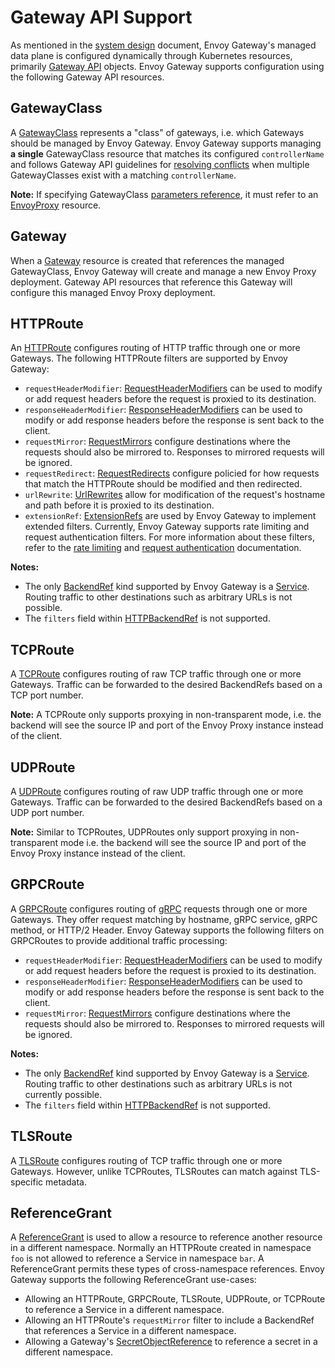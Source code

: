 # Gateway API Support

As mentioned in the [system design][] document, Envoy Gateway's managed data plane is configured dynamically through
Kubernetes resources, primarily [Gateway API][] objects. Envoy Gateway supports configuration using the following Gateway API resources.

## GatewayClass

A [GatewayClass][] represents a "class" of gateways, i.e. which Gateways should be managed by Envoy Gateway.
Envoy Gateway supports managing __a single__ GatewayClass resource that matches its configured `controllerName` and
follows Gateway API guidelines for [resolving conflicts][] when multiple GatewayClasses exist with a matching
`controllerName`.

__Note:__ If specifying GatewayClass [parameters reference][], it must refer to an [EnvoyProxy][] resource.

## Gateway

When a [Gateway][] resource is created that references the managed GatewayClass, Envoy Gateway will create and manage a
new Envoy Proxy deployment. Gateway API resources that reference this Gateway will configure this managed Envoy Proxy
deployment.

## HTTPRoute

An [HTTPRoute][] configures routing of HTTP traffic through one or more Gateways. The following HTTPRoute filters are
supported by Envoy Gateway:

- `requestHeaderModifier`: [RequestHeaderModifiers](https://gateway-api.sigs.k8s.io/references/spec/#gateway.networking.k8s.io/v1beta1.HTTPRouteFilter)
  can be used to modify or add request headers before the request is proxied to its destination.
- `responseHeaderModifier`: [ResponseHeaderModifiers](https://gateway-api.sigs.k8s.io/references/spec/#gateway.networking.k8s.io/v1beta1.HTTPRouteFilter)
  can be used to modify or add response headers before the response is sent back to the client.
- `requestMirror`: [RequestMirrors](https://gateway-api.sigs.k8s.io/references/spec/#gateway.networking.k8s.io/v1beta1.HTTPRouteFilter)
  configure destinations where the requests should also be mirrored to. Responses to mirrored requests will be ignored.
- `requestRedirect`: [RequestRedirects](https://gateway-api.sigs.k8s.io/references/spec/#gateway.networking.k8s.io/v1beta1.HTTPRouteFilter)
  configure policied for how requests that match the HTTPRoute should be modified and then redirected.
- `urlRewrite`: [UrlRewrites](https://gateway-api.sigs.k8s.io/references/spec/#gateway.networking.k8s.io/v1beta1.HTTPRouteFilter)
  allow for modification of the request's hostname and path before it is proxied to its destination.
- `extensionRef`: [ExtensionRefs][] are used by Envoy Gateway to implement extended filters. Currently, Envoy Gateway
  supports rate limiting and request authentication filters. For more information about these filters, refer to the
  [rate limiting][] and [request authentication][] documentation.

__Notes:__
- The only [BackendRef][] kind supported by Envoy Gateway is a [Service][]. Routing traffic to other destinations such
  as arbitrary URLs is not possible.
- The `filters` field within [HTTPBackendRef][] is not supported.

## TCPRoute

A [TCPRoute][] configures routing of raw TCP traffic through one or more Gateways. Traffic can be forwarded to the
desired BackendRefs based on a TCP port number.

__Note:__ A TCPRoute only supports proxying in non-transparent mode, i.e. the backend will see the source IP and port of
the Envoy Proxy instance instead of the client.

## UDPRoute

A [UDPRoute][] configures routing of raw UDP traffic through one or more Gateways. Traffic can be forwarded to the
desired BackendRefs based on a UDP port number.

__Note:__ Similar to TCPRoutes, UDPRoutes only support proxying in non-transparent mode i.e. the backend will see the
source IP and port of the Envoy Proxy instance instead of the client.

## GRPCRoute

A [GRPCRoute][] configures routing of [gRPC][] requests through one or more Gateways. They offer request matching by
hostname, gRPC service, gRPC method, or HTTP/2 Header. Envoy Gateway supports the following filters on GRPCRoutes to
provide additional traffic processing:

- `requestHeaderModifier`: [RequestHeaderModifiers](https://gateway-api.sigs.k8s.io/references/spec/#gateway.networking.k8s.io/v1alpha2.GRPCRouteFilter)
  can be used to modify or add request headers before the request is proxied to its destination.
- `responseHeaderModifier`: [ResponseHeaderModifiers](https://gateway-api.sigs.k8s.io/references/spec/#gateway.networking.k8s.io/v1alpha2.GRPCRouteFilter)
  can be used to modify or add response headers before the response is sent back to the client.
- `requestMirror`: [RequestMirrors](https://gateway-api.sigs.k8s.io/references/spec/#gateway.networking.k8s.io/v1alpha2.GRPCRouteFilter)
  configure destinations where the requests should also be mirrored to. Responses to mirrored requests will be ignored.

__Notes:__
- The only [BackendRef][grpc-filter] kind supported by Envoy Gateway is a [Service][]. Routing traffic to other
  destinations such as arbitrary URLs is not currently possible.
- The `filters` field within [HTTPBackendRef][] is not supported.

## TLSRoute

A [TLSRoute][] configures routing of TCP traffic through one or more Gateways. However, unlike TCPRoutes, TLSRoutes
can match against TLS-specific metadata.

## ReferenceGrant

A [ReferenceGrant][] is used to allow a resource to reference another resource in a different namespace. Normally an
HTTPRoute created in namespace `foo` is not allowed to reference a Service in namespace `bar`. A ReferenceGrant permits
these types of cross-namespace references. Envoy Gateway supports the following ReferenceGrant use-cases:

- Allowing an HTTPRoute, GRPCRoute, TLSRoute, UDPRoute, or TCPRoute to reference a Service in a different namespace.
- Allowing an HTTPRoute's `requestMirror` filter to include a BackendRef that references a Service in a different
  namespace.
- Allowing a Gateway's [SecretObjectReference][] to reference a secret in a different namespace.

[system design]: https://gateway.envoyproxy.io/latest/design/system-design.html
[Gateway API]: https://gateway-api.sigs.k8s.io/
[GatewayClass]: https://gateway-api.sigs.k8s.io/references/spec/#gateway.networking.k8s.io/v1beta1.GatewayClass
[parameters reference]: https://gateway-api.sigs.k8s.io/references/spec/#gateway.networking.k8s.io/v1beta1.ParametersReference
[Gateway]: https://gateway-api.sigs.k8s.io/references/spec/#gateway.networking.k8s.io/v1beta1.Gateway
[HTTPRoute]: https://gateway-api.sigs.k8s.io/references/spec/#gateway.networking.k8s.io/v1beta1.HTTPRoute
[Service]: https://kubernetes.io/docs/concepts/services-networking/service/
[BackendRef]: https://gateway-api.sigs.k8s.io/references/spec/#gateway.networking.k8s.io/v1beta1.BackendRef
[HTTPBackendRef]: https://gateway-api.sigs.k8s.io/references/spec/#gateway.networking.k8s.io/v1beta1.HTTPBackendRef
[TCPRoute]: https://gateway-api.sigs.k8s.io/references/spec/#gateway.networking.k8s.io/v1alpha2.TCPRoute
[UDPRoute]: https://gateway-api.sigs.k8s.io/references/spec/#gateway.networking.k8s.io/v1alpha2.UDPRoute
[GRPCRoute]: https://gateway-api.sigs.k8s.io/references/spec/#gateway.networking.k8s.io/v1alpha2.GRPCRoute
[gRPC]: https://grpc.io/
[TLSRoute]: https://gateway-api.sigs.k8s.io/references/spec/#gateway.networking.k8s.io/v1alpha2.TLSRoute
[ReferenceGrant]: https://gateway-api.sigs.k8s.io/references/spec/#gateway.networking.k8s.io%2fv1beta1.ReferenceGrant
[SecretObjectReference]: https://gateway-api.sigs.k8s.io/references/spec/#gateway.networking.k8s.io/v1beta1.SecretObjectReference
[rate limiting]: https://gateway.envoyproxy.io/latest/user/rate-limit.html
[request authentication]: https://gateway.envoyproxy.io/latest/user/authn.html
[EnvoyProxy]: https://gateway.envoyproxy.io/latest/api/config_types.html#envoyproxy
[resolving conflicts]: https://gateway-api.sigs.k8s.io/concepts/guidelines/?h=conflict#conflicts
[ExtensionRefs]: https://gateway-api.sigs.k8s.io/references/spec/#gateway.networking.k8s.io/v1beta1.HTTPRouteFilterType
[grpc-filter]: https://gateway-api.sigs.k8s.io/references/spec/#gateway.networking.k8s.io/v1alpha2.GRPCRouteFilter
